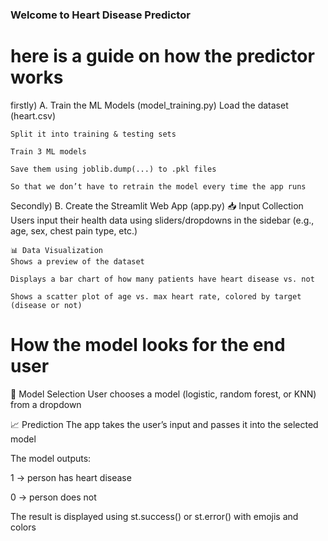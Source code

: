### Welcome to Heart Disease Predictor

# here is a guide on how the predictor works
firstly)
 A. Train the ML Models (model_training.py)
     Load the dataset (heart.csv)

    Split it into training & testing sets

    Train 3 ML models

    Save them using joblib.dump(...) to .pkl files

    So that we don’t have to retrain the model every time the app runs

Secondly)
  B. Create the Streamlit Web App (app.py)
     📥 Input Collection
          Users input their health data using sliders/dropdowns in the sidebar (e.g., age, sex, chest pain type, etc.)

    📊 Data Visualization
    Shows a preview of the dataset

    Displays a bar chart of how many patients have heart disease vs. not

    Shows a scatter plot of age vs. max heart rate, colored by target (disease or not)


# How the model looks for the end user 
🧠 Model Selection
User chooses a model (logistic, random forest, or KNN) from a dropdown

📈 Prediction
The app takes the user’s input and passes it into the selected model

The model outputs:

1 → person has heart disease

0 → person does not

The result is displayed using st.success() or st.error() with emojis and colors
